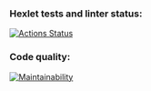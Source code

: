 ### Hexlet tests and linter status:
[![Actions Status](https://github.com/SmorodinaVik/frontend-project-lvl1/workflows/hexlet-check/badge.svg)](https://github.com/SmorodinaVik/frontend-project-lvl1/actions)
### Code quality:
[![Maintainability](https://api.codeclimate.com/v1/badges/a99a88d28ad37a79dbf6/maintainability)](https://codeclimate.com/github/codeclimate/codeclimate/maintainability)
